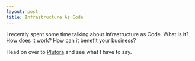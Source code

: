 ```yaml
---
layout: post
title: Infrastructure As Code
---
```


I recently spent some time talking about Infrastructure as Code. What is it? How does it work?
How can it benefit your business?

Head on over to [Plutora](https://www.plutora.com/blog/infrastructure-as-code) and see what I have to say.
